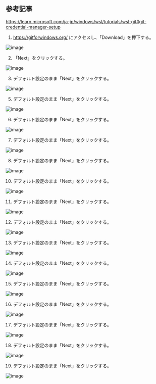 ## 参考記事

https://learn.microsoft.com/ja-jp/windows/wsl/tutorials/wsl-git#git-credential-manager-setup

1. https://gitforwindows.org/ にアクセスし、「Download」を押下する。
   
![image](https://github.com/user-attachments/assets/20b8a0f6-b562-4410-9f8c-0612bfc41b16)

2. 「Next」をクリックする。

![image](https://github.com/user-attachments/assets/010104a4-d247-422a-8756-f5c75c2eac38)

3. デフォルト設定のまま「Next」をクリックする。
   
![image](https://github.com/user-attachments/assets/36fbd879-5641-4393-be4b-5cd6e7b363b4)

5. デフォルト設定のまま「Next」をクリックする。
   
![image](https://github.com/user-attachments/assets/a14e6f5d-3a0b-4e1a-91fd-0d3ab8159b48)

6. デフォルト設定のまま「Next」をクリックする。
   
![image](https://github.com/user-attachments/assets/bcad69bd-3e1a-45e9-a9cf-96f05350ad94)

7. デフォルト設定のまま「Next」をクリックする。 
   
![image](https://github.com/user-attachments/assets/bded7007-0d50-4e83-87b4-aa1f98f69298)

8. デフォルト設定のまま「Next」をクリックする。
   
![image](https://github.com/user-attachments/assets/67cb6c0c-7da0-4605-8ff3-e294a28da98b)

10. デフォルト設定のまま「Next」をクリックする。
    
![image](https://github.com/user-attachments/assets/99035483-569a-4b9c-bc18-b29ce7d49190)

11. デフォルト設定のまま「Next」をクリックする。
    
![image](https://github.com/user-attachments/assets/43a87ea4-9373-4f52-a5b6-864959130b53)

12. デフォルト設定のまま「Next」をクリックする。
    
![image](https://github.com/user-attachments/assets/a1525563-9d4f-4a38-806b-d798bb1bb3f9)

13. デフォルト設定のまま「Next」をクリックする。
    
![image](https://github.com/user-attachments/assets/af7f0956-6744-4bce-90d1-502aacffcf5f)

14. デフォルト設定のまま「Next」をクリックする。
    
![image](https://github.com/user-attachments/assets/e1eff5c7-f56a-45e0-a462-3309e4ee0a6c)

15. デフォルト設定のまま「Next」をクリックする。
    
![image](https://github.com/user-attachments/assets/0a284839-32d3-4b4b-acd5-8334e091e982)

16. デフォルト設定のまま「Next」をクリックする。
    
![image](https://github.com/user-attachments/assets/6c008cb2-bca7-4002-9930-ddeb640d65ab)

17. デフォルト設定のまま「Next」をクリックする。
    
![image](https://github.com/user-attachments/assets/d564fcc3-0e0e-4c2c-9a2a-75f5c5cfb69f)

18. デフォルト設定のまま「Next」をクリックする。
    
![image](https://github.com/user-attachments/assets/28d86a79-c827-4e54-b38e-1491d1c8cced)

19. デフォルト設定のまま「Next」をクリックする。
    
![image](https://github.com/user-attachments/assets/70aa5a7d-d99b-4f28-88ce-0b75e2a0f068)

